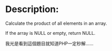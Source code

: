 # Description:


Calculate the product of all elements in an array.

If the array is NULL or empty, return NULL.

我光是看到這個題目就知道PHP一定秒解......